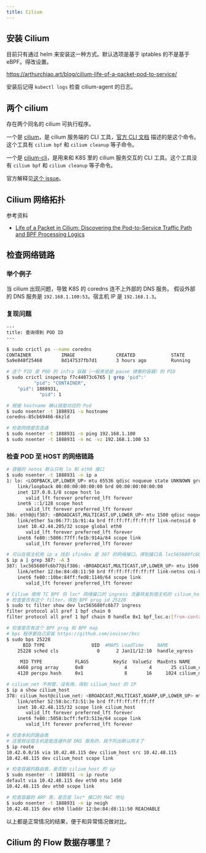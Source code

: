 ```yaml
---
title: Cilium
---
```



## 安装 Cilium

目前只有通过 helm 来安装这一种方式。默认选项是基于 iptables 的不是基于 eBPF。得改设置。

https://arthurchiao.art/blog/cilium-life-of-a-packet-pod-to-service/

安装后记得 `kubectl logs` 检查 cilium-agent 的日志。

## 两个 cilium

存在两个同名的 cilium 可执行程序。

一个是 [cilium](https://github.com/cilium/cilium/tree/master/cilium)，是 cilium 服务端的 CLI 工具，[官方 CLI 文档](https://docs.cilium.io/en/v1.11/cmdref/cli_index/) 描述的是这个命令。这个工具有 `cilium bpf` 和 `cilium cleanup` 等子命令。

一个是 [cilium-cli](https://github.com/cilium/cilium-cli)，是用来和 K8S 里的 cilium 服务交互的 CLI 工具。这个工具没有 `cilium bpf` 和 `cilium cleanup` 等子命令。

官方解释见[这个 issue](https://github.com/cilium/cilium/issues/17098#issuecomment-895049182)。

## Cilium 网络拓扑

参考资料

- [Life of a Packet in Cilium: Discovering the Pod-to-Service Traffic Path and BPF Processing Logics](https://archive.ph/55Aou)

## 检查网络链路

### 举个例子

当 cilium 出现问题，导致 K8S 的 coredns 连不上外部的 DNS 服务。
假设外部的 DNS 服务是 `192.168.1.100:53`。宿主机 IP 是 `192.168.1.3`。

### 复现问题

```sh
---
title: 查询得到 POD ID
---

$ sudo crictl ps --name coredns
CONTAINER           IMAGE               CREATED             STATE               NAME                ATTEMPT             POD ID
5a9e848f25468       8d147537fb7d1       3 hours ago         Running             coredns             0                   f7c44073c6765

# 这个 PID 是 POD 的 infra 容器（一般来说是 pause 镜像的容器）的 PID
$ sudo crictl inspectp f7c44073c6765 | grep 'pid":'
          "pid": "CONTAINER",
    "pid": 1888931,
            "pid": 1

# 根据 hostname 确认就是对应的 Pod
$ sudo nsenter -t 1888931 -u hostname
coredns-85cb69466-6kzld

# 检查网络是否连通
$ sudo nsenter -t 1888931 -n ping 192.168.1.100
$ sudo nsenter -t 1888931 -n nc -vz 192.168.1.100 53
```

### 检查 POD 至 HOST 的网络链路

```sh
# 容器的 netns 默认只有 lo 和 eth0 接口
$ sudo nsenter -t 1888931 -n ip a
1: lo: <LOOPBACK,UP,LOWER_UP> mtu 65536 qdisc noqueue state UNKNOWN group default qlen 1000
    link/loopback 00:00:00:00:00:00 brd 00:00:00:00:00:00
    inet 127.0.0.1/8 scope host lo
       valid_lft forever preferred_lft forever
    inet6 ::1/128 scope host
       valid_lft forever preferred_lft forever
386: eth0@if387: <BROADCAST,MULTICAST,UP,LOWER_UP> mtu 1500 qdisc noqueue state UP group default qlen 1000
    link/ether 5a:06:77:1b:91:4a brd ff:ff:ff:ff:ff:ff link-netnsid 0
    inet 10.42.44.205/32 scope global eth0
       valid_lft forever preferred_lft forever
    inet6 fe80::5806:77ff:fe1b:914a/64 scope link
       valid_lft forever preferred_lft forever

# 可以在宿主机用 ip a 找到 ifindex 是 387 的网络接口。得到接口名 lxc565680fc6b77
$ ip a | grep 387: -A 3
387: lxc565680fc6b77@if386: <BROADCAST,MULTICAST,UP,LOWER_UP> mtu 1500 qdisc noqueue state UP group default qlen 1000
    link/ether 12:be:84:d8:11:50 brd ff:ff:ff:ff:ff:ff link-netns cni-bb3db0b1-362b-e728-7939-f14058980607
    inet6 fe80::10be:84ff:fed8:1140/64 scope link
       valid_lft forever preferred_lft forever

# Cilium 使用 TC BPF 将 lxc* 网络接口的 ingress 流量转发到宿主机的 cilium_host 网络接口
# 检查是否有这个 filter。得到 BPF prog id 25228
$ sudo tc filter show dev lxc565680fc6b77 ingress
filter protocol all pref 1 bpf chain 0
filter protocol all pref 1 bpf chain 0 handle 0x1 bpf_lxc.o:[from-container] direct-action not_in_hw id 25228 tag f97c1323b33039cd jited

# 检查是否有这个 BPF prog 和 BPF map
# bps 程序要自己安装 https://github.com/iovisor/bcc
$ sudo bps 25228
      BID TYPE                 UID  #MAPS LoadTime     NAME
    25228 sched cls              0      2 Jan11/12:10  handle_xgress

     MID TYPE            FLAGS         KeySz  ValueSz  MaxEnts NAME
    4468 prog array      0x0               4        4       25 cilium_calls_01
    4120 percpu hash     0x1               8       16     1024 cilium_metrics

# cilium_net 不用管，没有用。得到 cilium_host 的 IP
$ ip a show cilium_host
378: cilium_host@cilium_net: <BROADCAST,MULTICAST,NOARP,UP,LOWER_UP> mtu 1500 qdisc noqueue state UP group default qlen 1000
    link/ether 52:58:bc:f3:51:3e brd ff:ff:ff:ff:ff:ff
    inet 10.42.48.115/32 scope link cilium_host
       valid_lft forever preferred_lft forever
    inet6 fe80::5058:bcff:fef3:513e/64 scope link
       valid_lft forever preferred_lft forever

# 检查本机的路由表
# 这里假设宿主机是能连通外部 DNS 服务的，就不列出默认网关了
$ ip route
10.42.0.0/16 via 10.42.48.115 dev cilium_host src 10.42.48.115
10.42.48.115 dev cilium_host scope link

# 检查容器的路由表，是否到 cilium_host 的 ip
$ sudo nsenter -t 1888931 -n ip route
default via 10.42.48.115 dev eth0 mtu 1450
10.42.48.115 dev eth0 scope link

# 检查容器的 ARP 表，是否是 lxc* 接口的 MAC 地址
$ sudo nsenter -t 1888931 -n ip neigh
10.42.48.115 dev eth0 lladdr 12:be:84:d8:11:50 REACHABLE
```

以上都是正常情况的结果，便于和异常情况做对比。


## Cilium 的 Flow 数据存哪里？
